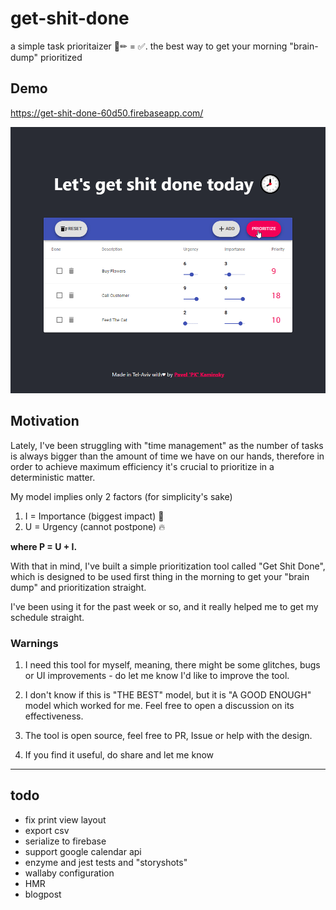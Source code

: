 # get-shit-done
a simple task prioritaizer 📃✏ = ✅.
the best way to get your morning "brain-dump" prioritized

## Demo
https://get-shit-done-60d50.firebaseapp.com/

![demo image](./assets/demo.gif)

## Motivation

Lately, I've been struggling with "time management" as the number of tasks is always bigger than the amount of time we have on our hands, therefore in order to achieve maximum efficiency it's crucial to prioritize in a deterministic matter.

My model implies only 2 factors (for simplicity's sake) 
  1. I = Importance (biggest impact) 📢
  2. U = Urgency (cannot postpone) 🔥

<b>where P = U + I.</b>

With that in mind, I've built a simple prioritization tool called "Get Shit Done", which is designed to be used first thing in the morning to get your "brain dump" and prioritization straight.

I've been using it for the past week or so, and it really helped me to get my schedule straight.
   
### Warnings    

1. I need this tool for myself, meaning, there might be some glitches, bugs or UI improvements - do let me know I'd like to improve the tool.

2.  I don't know if this is "THE BEST" model, but it is "A GOOD ENOUGH" model which worked for me. Feel free to open a discussion on its effectiveness.

3. The tool is open source, feel free to PR, Issue or help with the design.

4. If you find it useful, do share and let me know

----


## todo 

* fix print view layout
* export csv
* serialize to firebase
* support google calendar api
* enzyme and jest tests and "storyshots" 
* wallaby configuration
* HMR 
* blogpost
